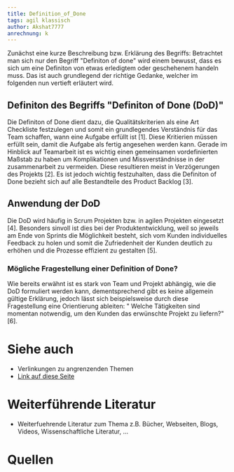 ```yaml
---
title: Definition_of_Done
tags: agil klassisch
author: Akshat7777
anrechnung: k 
---
```


Zunächst eine kurze Beschreibung bzw. Erklärung des Begriffs: 
Betrachtet man sich nur den Begriff "Definiton of done" wird einem bewusst, dass es sich um eine Definiton von etwas erledigtem oder geschehenem handeln muss. Das ist auch grundlegend der richtige Gedanke, welcher im folgenden nun vertieft erläutert wird.

## Definiton des Begriffs "Definiton of Done (DoD)"
Die Definiton of Done dient dazu, die Qualitätskriterien als eine Art Checkliste festzulegen und somit ein grundlegendes Verständnis für das Team schaffen, wann eine Aufgabe erfüllt ist [1]. Diese Kritierien müssen erfüllt sein, damit die Aufgabe als fertig angesehen werden kann. Gerade im Hinblick auf Teamarbeit ist es wichtig einen gemeinsamen vordefinierten Maßstab zu haben um Komplikationen und Missverständnisse in der zusammenarbeit zu vermeiden. Diese resultieren meist in Verzögerungen des Projekts [2]. 
Es ist jedoch wichtig festzuhalten, dass die Definiton of Done bezieht sich auf alle Bestandteile des Product Backlog [3].

## Anwendung der DoD
Die DoD wird häufig in Scrum Projekten bzw. in agilen Projekten eingesetzt [4]. Besonders sinvoll ist dies bei der Produktentwicklung, weil so jeweils am Ende von Sprints die Möglichkeit besteht, sich vom Kunden individuelles Feedback zu holen und somit die Zufriedenheit der Kunden deutlich zu erhöhen und die Prozesse effizient zu gestalten [5]. 

### Mögliche Fragestellung einer Definition of Done? 
Wie bereits erwähnt ist es stark von Team und Projekt abhängig, wie die DoD formuliert werden kann, dementsprechend gibt es keine allgemein gültige Erklärung, jedoch lässt sich beispielsweise durch diese Fragestellung eine Orientierung ableiten: 
" Welche Tätigkeiten sind momentan notwendig, um den Kunden das erwünschte Projekt zu liefern?" [6]. 





# Siehe auch

* Verlinkungen zu angrenzenden Themen
* [Link auf diese Seite](Definition_of_Done.md)

# Weiterführende Literatur

* Weiterfuehrende Literatur zum Thema z.B. Bücher, Webseiten, Blogs, Videos, Wissenschaftliche Literatur, ...

# Quellen

[^1]:  [DIE DEFINITION OF DONE IN SCRUM] (https://www.online-projektmanagement.info/agiles-projektmanagement-scrum-methode/scrum-artfakte/definition-of-done/) 
[^2]:  [The Definition of Done Wann ist ein Projekt wirklich „fertig“?] (https://nativdigital.com/definition-of-done/) 
[^3]:  [The Definition of Done Wann ist ein Projekt wirklich „fertig“?] (https://nativdigital.com/definition-of-done/)
[^4]:  [The Definition of Done Wann ist ein Projekt wirklich „fertig“?] (https://nativdigital.com/definition-of-done/)
[^5]:  [Definition of Done – so geht es!] (https://scrum.wertikalwerk.com/guide/definition-of-done/)
[^6]:  [The Definition of Done Wann ist ein Projekt wirklich „fertig“?] (https://nativdigital.com/definition-of-done/)
